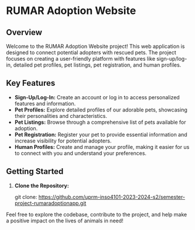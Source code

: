 # RUMAR Adoption Website

## Overview

Welcome to the RUMAR Adoption Website project! This web application is designed to connect potential adopters with rescued pets. The project focuses on creating a user-friendly platform with features like sign-up/log-in, detailed pet profiles, pet listings, pet registration, and human profiles.

## Key Features

- **Sign-Up/Log-In:** Create an account or log in to access personalized features and information.
- **Pet Profiles:** Explore detailed profiles of our adorable pets, showcasing their personalities and characteristics.
- **Pet Listings:** Browse through a comprehensive list of pets available for adoption.
- **Pet Registration:** Register your pet to provide essential information and increase visibility for potential adopters.
- **Human Profiles:** Create and manage your profile, making it easier for us to connect with you and understand your preferences.

## Getting Started

1. **Clone the Repository:**

   git clone: https://github.com/uprm-inso4101-2023-2024-s2/semester-project-rumaradoptionapp.git
   
Feel free to explore the codebase, contribute to the project, and help make a positive impact on the lives of animals in need!
